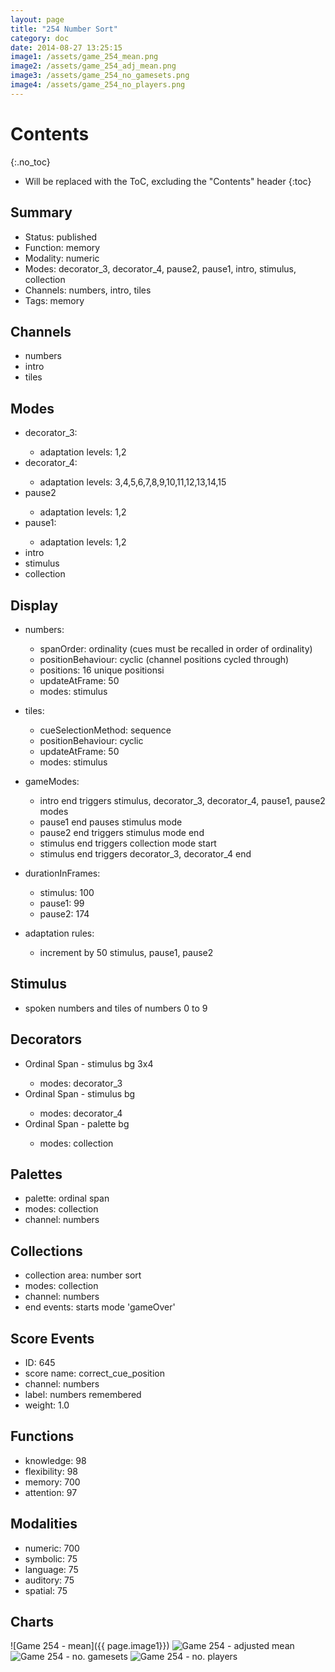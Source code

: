```yaml
---
layout: page
title: "254 Number Sort"
category: doc
date: 2014-08-27 13:25:15
image1: /assets/game_254_mean.png
image2: /assets/game_254_adj_mean.png
image3: /assets/game_254_no_gamesets.png
image4: /assets/game_254_no_players.png
---
```


# Contents
{:.no_toc}

* Will be replaced with the ToC, excluding the "Contents" header
{:toc}

## Summary
<p>
<ul>
<li>Status: published</li>
<li>Function: memory</li>
<li>Modality: numeric</li>
<li>Modes: decorator_3, decorator_4, pause2, pause1, intro, stimulus, collection</li>
<li>Channels: numbers, intro, tiles</li>
<li>Tags: memory</li>
</ul>
</p>

## Channels
<p>
<ul>
<li>numbers</li>
<li> intro</li>
<li>tiles</li>
</ul>
</p>

## Modes
<p>
<ul>
<li>decorator_3:</li>
<ul>
<li>adaptation levels: 1,2</li>
</ul>
<li>decorator_4:</li>
<ul>
<li>adaptation levels: 3,4,5,6,7,8,9,10,11,12,13,14,15</li>
</ul>
<li>pause2</li>
<ul>
<li>adaptation levels: 1,2</li>
</ul>
<li>pause1:</li>
<ul>
<li>adaptation levels: 1,2</li>
</ul>
<li>intro</li>
<li>stimulus</li>
<li>collection</li>
</ul>
</p>

## Display
<ul>
<p>
<li>numbers:</li>
<ul>
<li>spanOrder: ordinality (cues must be recalled in order of ordinality)</li>
<li>positionBehaviour: cyclic (channel positions cycled through)</li>
<li>positions: 16 unique positionsi</li>
<li>updateAtFrame: 50</li>
<li>modes: stimulus</li>
</ul>
</p>

<p>
<li>tiles:</li>
<ul>
<li>cueSelectionMethod: sequence</li>
<li>positionBehaviour: cyclic</li>
<li>updateAtFrame: 50</li>
<li>modes: stimulus</li>
</ul>
</p>

<p>
<li>gameModes:</li>
<ul>
<li>intro end triggers stimulus, decorator_3, decorator_4, pause1, pause2 modes</li>
<li>pause1 end pauses stimulus mode</li>
<li>pause2 end triggers stimulus mode end</li>
<li>stimulus end triggers collection mode start</li>
<li> stimulus end triggers decorator_3, decorator_4 end</li>
</ul>
</p>

<p>
<li>durationInFrames:</li>
<ul>
<li>stimulus: 100</li>
<li>pause1: 99</li>
<li>pause2: 174</li>
</ul>
</p>

<p>
<li>adaptation rules:</li>
<ul>
<li>increment by 50 stimulus, pause1, pause2</li>
</ul>
</p>

</ul>

## Stimulus
<p>
<ul>
<li>spoken numbers and tiles of numbers 0 to 9</li>
</ul>
</p>

## Decorators
<p>
<ul>
<li>Ordinal Span - stimulus bg 3x4</li>
<ul>
<li>modes: decorator_3</li>
</ul>
<li>Ordinal Span - stimulus bg</li>
<ul>
<li>modes: decorator_4</li>
</ul>
<li>Ordinal Span - palette bg</li>
<ul>
<li>modes: collection</li>
</ul>
</ul>
</p>

## Palettes
<p>
<ul>
<li>palette: ordinal span</li>
<li>modes: collection</li>
<li>channel: numbers</li>
</ul>
</p>

## Collections
<p>
<ul>
<li>collection area: number sort</li>
<li>modes: collection</li>
<li>channel: numbers</li>
<li>end events: starts mode 'gameOver'</li>
</ul>
</p>


## Score Events
<p>
<ul>
<li>ID: 645</li>
<li>score name: correct_cue_position</li>
<li>channel: numbers</li>
<li>label: numbers remembered</li>
<li>weight: 1.0</li>
</ul>
</p>

## Functions
<p>
<ul>
<li>knowledge: 98</li>
<li>flexibility: 98</li>
<li>memory: 700</li>
<li>attention: 97</li>
</ul>
</p>

## Modalities
<p>
<ul>
<li>numeric: 700</li>
<li>symbolic: 75</li>
<li>language: 75</li>
<li>auditory: 75</li>
<li>spatial: 75</li>
</ul>
</p>

## Charts
![Game 254 - mean]({{ page.image1}})
![Game 254 - adjusted mean]({{page.image2}})
![Game 254 - no. gamesets]({{page.image3}})
![Game 254 - no. players]({{page.image4}})
